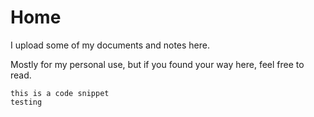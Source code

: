 # Home
I upload some of my documents and notes here.

Mostly for my personal use, but if you found your way here, feel free to read.

```
this is a code snippet
testing
```